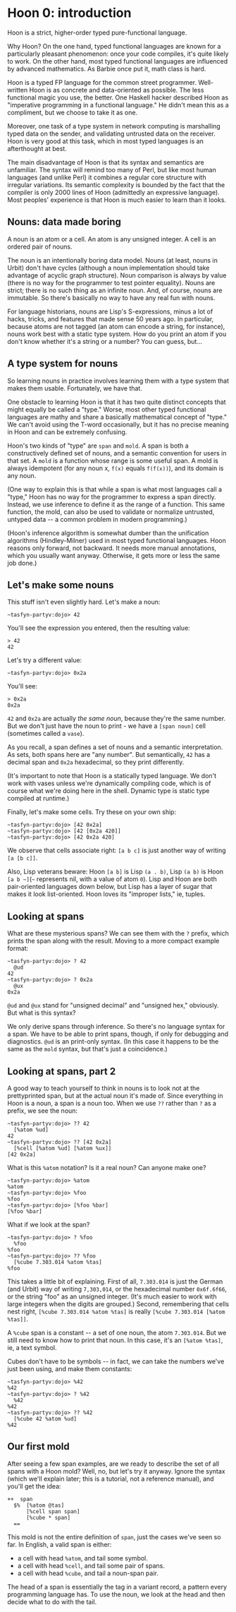 # Hoon 0: introduction

Hoon is a strict, higher-order typed pure-functional language.

Why Hoon?  On the one hand, typed functional languages are known
for a particularly pleasant phenomenon: once your code compiles,
it's quite likely to work.  On the other hand, most typed
functional languages are influenced by advanced mathematics.
As Barbie once put it, math class is hard.

Hoon is a typed FP language for the common street programmer.
Well-written Hoon is as concrete and data-oriented as possible.
The less functional magic you use, the better.  One Haskell
hacker described Hoon as "imperative programming in a functional
language."  He didn't mean this as a compliment, but we choose to
take it as one.

Moreover, one task of a type system in network computing is
marshalling typed data on the sender, and validating untrusted
data on the receiver.  Hoon is very good at this task, which in
most typed languages is an afterthought at best.

The main disadvantage of Hoon is that its syntax and semantics
are unfamiliar.  The syntax will remind too many of Perl, but
like most human languages (and unlike Perl) it combines a regular
core structure with irregular variations.  Its semantic
complexity is bounded by the fact that the compiler is only 2000
lines of Hoon (admittedly an expressive language).  Most peoples'
experience is that Hoon is much easier to learn than it looks.

## Nouns: data made boring

A noun is an atom or a cell.  An atom is any unsigned integer.  A
cell is an ordered pair of nouns.

The noun is an intentionally boring data model.  Nouns (at least,
nouns in Urbit) don't have cycles (although a noun implementation
should take advantage of acyclic graph structure).  Noun
comparison is always by value (there is no way for the programmer
to test pointer equality).  Nouns are strict; there is no such
thing as an infinite noun.  And, of course, nouns are immutable.
So there's basically no way to have any real fun with nouns.

For language historians, nouns are Lisp's S-expressions, minus a
lot of hacks, tricks, and features that made sense 50 years ago.
In particular, because atoms are not tagged (an atom can encode a
string, for instance), nouns work best with a static type system.
How do you print an atom if you don't know whether it's a string
or a number?  You can guess, but...

## A type system for nouns

So learning nouns in practice involves learning them with a type
system that makes them usable.  Fortunately, we have that.

One obstacle to learning Hoon is that it has two quite distinct
concepts that might equally be called a "type."  Worse, most 
other typed functional languages are mathy and share a basically
mathematical concept of "type."  We can't avoid using the T-word
occasionally, but it has no precise meaning in Hoon and can be
extremely confusing.

Hoon's two kinds of "type" are `span` and `mold`.  A span is both
a constructively defined set of nouns, and a semantic convention
for users in that set.  A `mold` is a function whose range is
some useful span.  A mold is always idempotent (for any noun x,
`f(x)` equals `f(f(x))`), and its domain is any noun.

(One way to explain this is that while a span is what most
languages call a "type," Hoon has no way for the programmer to
express a span directly.  Instead, we use inference to define it
as the range of a function.  This same function, the mold, can
also be used to validate or normalize untrusted, untyped data --
a common problem in modern programming.)

(Hoon's inference algorithm is somewhat dumber than the
unification algorithms (Hindley-Milner) used in most typed
functional languages.  Hoon reasons only forward, not backward.
It needs more manual annotations, which you usually want anyway.
Otherwise, it gets more or less the same job done.)

## Let's make some nouns

This stuff isn't even slightly hard.  Let's make a noun:
```
~tasfyn-partyv:dojo> 42
```
You'll see the expression you entered, then the resulting value:
```
> 42
42
```
Let's try a different value: 
```
~tasfyn-partyv:dojo> 0x2a
```
You'll see:
```
> 0x2a
0x2a
```
`42` and `0x2a` are actually *the same noun*, because they're the
same number.  But we don't just have the noun to print - we have
a `[span noun]` cell (sometimes called a `vase`).

As you recall, a span defines a set of nouns and a semantic
interpretation.  As sets, both spans here are "any number".  But
semantically, `42` has a decimal span and `0x2a` hexadecimal, so
they print differently.

(It's important to note that Hoon is a statically typed language.
We don't work with vases unless we're dynamically compiling code,
which is of course what we're doing here in the shell.  Dynamic
type is static type compiled at runtime.)

Finally, let's make some cells.  Try these on your own ship:
```
~tasfyn-partyv:dojo> [42 0x2a]
~tasfyn-partyv:dojo> [42 [0x2a 420]]
~tasfyn-partyv:dojo> [42 0x2a 420]
```
We observe that cells associate right: `[a b c]` is just another
way of writing `[a [b c]]`.

Also, Lisp veterans beware: Hoon `[a b]` is Lisp `(a . b)`, Lisp
`(a b)` is Hoon `[a b ~]`(`~` represents nil, with a value of atom `0`). Lisp and Hoon are both pair-oriented
languages down below, but Lisp has a layer of sugar that makes it
look list-oriented.  Hoon loves its "improper lists," ie, tuples.

## Looking at spans

What are these mysterious spans?  We can see them with the `?`
prefix, which prints the span along with the result.  Moving to
a more compact example format:
```
~tasfyn-partyv:dojo> ? 42
  @ud
42
~tasfyn-partyv:dojo> ? 0x2a
  @ux
0x2a
```
`@ud` and `@ux` stand for "unsigned decimal" and "unsigned hex,"
obviously.  But what is this syntax?

We only derive spans through inference.  So there's no language
syntax for a span.  We have to be able to print spans, though, if
only for debugging and diagnostics.  `@ud` is an print-only
syntax.  (In this case it happens to be the same as the `mold` 
syntax, but that's just a coincidence.)

## Looking at spans, part 2

A good way to teach yourself to think in nouns is to look not at
the prettyprinted span, but at the actual noun it's made of.
Since everything in Hoon is a noun, a span is a noun too.  When
we use `??` rather than `?` as a prefix, we see the noun:
```
~tasfyn-partyv:dojo> ?? 42
  [%atom %ud]
42
~tasfyn-partyv:dojo> ?? [42 0x2a]
  [%cell [%atom %ud] [%atom %ux]]
[42 0x2a]
```
What is this `%atom` notation?  Is it a real noun?  Can anyone
make one?
```
~tasfyn-partyv:dojo> %atom
%atom
~tasfyn-partyv:dojo> %foo
%foo
~tasfyn-partyv:dojo> [%foo %bar]
[%foo %bar]
```
What if we look at the span?
```
~tasfyn-partyv:dojo> ? %foo
  %foo
%foo
~tasfyn-partyv:dojo> ?? %foo
  [%cube 7.303.014 %atom %tas]
%foo
```
This takes a little bit of explaining.  First of all, `7.303.014`
is just the German (and Urbit) way of writing `7,303,014`, or the
hexadecimal number `0x6f.6f66`, or the string "foo" as an
unsigned integer.  (It's much easier to work with large integers 
when the digits are grouped.)  Second, remembering that cells
nest right, `[%cube 7.303.014 %atom %tas]` is really `[%cube
7.303.014 [%atom %tas]]`.

A `%cube` span is a constant -- a set of one noun, the atom
`7.303.014`.  But we still need to know how to print that noun.
In this case, it's an `[%atom %tas]`, ie, a text symbol.

Cubes don't have to be symbols -- in fact, we can take the
numbers we've just been using, and make them constants:
```
~tasfyn-partyv:dojo> %42
%42
~tasfyn-partyv:dojo> ? %42
  %42
%42
~tasfyn-partyv:dojo> ?? %42
  [%cube 42 %atom %ud]
%42
```

## Our first mold

After seeing a few span examples, are we ready to describe the
set of all spans with a Hoon mold?  Well, no, but let's try it
anyway.  Ignore the syntax (which we'll explain later; this is a
tutorial, not a reference manual), and you'll get the idea:
```
++  span
  $%  [%atom @tas]
      [%cell span span]
      [%cube * span]
  ==
```
This mold is not the entire definition of `span`, just the cases
we've seen so far.  In English, a valid span is either:

- a cell with head `%atom`, and tail some symbol.
- a cell with head `%cell`, and tail some pair of spans.
- a cell with head `%cube`, and tail a noun-span pair.

The head of a span is essentially the tag in a variant record,
a pattern every programming language has.  To use the noun, we
look at the head and then decide what to do with the tail.
